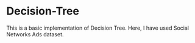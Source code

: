 # Decision-Tree
This is a basic implementation of Decision Tree. Here, I have used Social Networks Ads dataset.

